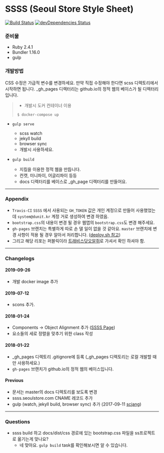 # SSSS (Seoul Store Style Sheet)

[![Build Status](https://travis-ci.org/seoulstore/ssss.svg?branch=master)](https://travis-ci.org/seoulstore/ssss)
[![devDependencies Status](https://david-dm.org/seoulstore/ssss/dev-status.svg)](https://david-dm.org/seoulstore/ssss?type=dev)
 
### 준비물

* Ruby 2.4.1
* Bundler 1.16.0
* gulp

### 개발방법

CSS 수정은 가급적 변수를 변경하세요. 만약 직접 수정해야 한다면 scss 디렉토리에서 시작하면 됩니다.
_gh_pages 디렉터리는 github.io의 정적 웹의 베이스가 될 디렉터리입니다.

> - 개발시 도커 컨테이너 이용
>```
>$ docker-compose up
>```

* `gulp serve`
  * scss watch
  * jekyll build
  * browser sync
  * 개발시 사용하세요.
  
* `gulp build`
  * 지킬을 이용한 정적 웹을 만듭니다.
  * 컨캣, 미니파이, 어글리파이 등등
  * docs 디렉터리를 베이스로 _gh_page 디렉터리를 만들어요.
---
### Appendix
  * `Travis-CI` `SSSS` 에서 사용되는 `GH_TOKEN` 값은 개인 계정으로 만들어 사용했었는데 `system@dunit.kr` 계정 거로 생성하여 변경 하였음.
  * `bootstrap.css`의 내용이 변경 될 경우 웹앱의 `bootstrap.css`도 변경 해주세요.
  * `gh-pages` 브랜치는 특별하게 따로 손 댈 일이 없을 것 같아요. `master` 브랜치에 변경 사항이 적용 될 경우 알아서 처리합니다. ([deploy.sh 참고](https://github.com/seoulstore/ssss/blob/master/deploy.sh))
  * 그리고 해당 리포는 퍼블릭이라 [트래비스닷오알쥐](https://travis-ci.org)로 가셔서 확인 하셔야 함.
---

### Changelogs

#### 2019-09-26
* 개발 docker image 추가

#### 2019-07-12 
* scons 추가.

#### 2018-01-24 
* Components -> Object Alignment 추가 ([SSSS Page](http://ssss.seoulstore.com/components/#object-alignment))
* 요소들의 세로 정렬을 맞추기 위한 class 작성

#### 2018-01-22
* _gh_pages 디렉토리 .gitignore에 등록 (_gh_pages 디렉토리는 로컬 개발할 때만 사용하세요.)
* `gh-pages` 브랜치가 github.io의 정적 웹의 베이스입니다.

#### Previous

* 문서는 master의 docs 디렉토리를 보도록 변경
* ssss.seoulstore.com CNAME 레코드 추가
* gulp (watch, jekyll build, browser sync) 추가 (2017-09-11 [scjang](https://github.com/scjang))

---

### Questions
  * ssss build 하고 docs/dist/css 경로에 있는 bootstrap.css 파일을  ss프로젝트로 옮기는게 맞나요?
    * 네 맞아요. `gulp build` task를 확인해보시면 알 수 있습니다.

